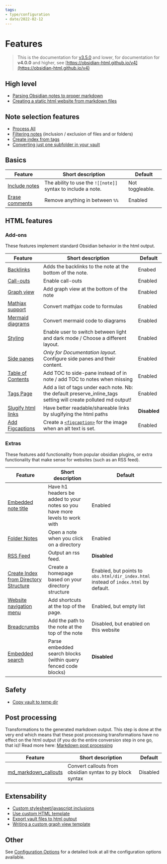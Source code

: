```yaml
---
tags:
- type/configuration
- date/2022-02-12
---
```

# Features   
   
> This is the documentation for [v3.5.0](../../Changelog/v3.5.0.md) and lower, for documentation for **v4.0.0** and higher, see [https://obsidian-html.github.io/v4](https://obsidian-html.github.io/v4)   
   
   
## High level   
   
- [Parsing Obsidian notes to proper markdown](../../General%20Information/Parsing%20Obsidian%20notes%20to%20proper%20markdown.md)   
- [Creating a static html website from markdown files](../../General%20Information/Creating%20a%20static%20html%20website%20from%20markdown%20files.md)   
   
## Note selection features   
   
- [Process All](../../Configurations/Modes/Process%20All.md)   
- [Filtering notes](../../Configurations/Modes/Filtering%20notes.md) (inclusion / exclusion of files and or folders)   
- [Create index from tags](../../Configurations/Modes/Create%20index%20from%20tags.md)   
- [Converting just one subfolder in your vault](../../Instructions/Tutorials/Converting%20just%20one%20subfolder%20in%20your%20vault.md)   
   
## Basics   
| Feature | Short description | Default |   
| ------- | ----------------- | ------- |   
| [Include notes](../../Configurations/Features/Include%20notes.md) | The ability to use the `![[note]]` syntax to include a note. | Not toggleable. |   
| [Erase comments](../../Configurations/Configuration%20Options.md#simple-feature-toggles) | Remove anything in between `%%` | Enabled |   
   
## HTML features   
### Add-ons   
These features implement standard Obsidian behavior in the html output.   
   
| Feature | Short description | Default |   
| ------- | ----------------- | ------- |   
| [Backlinks](../../Configurations/Features/Backlinks.md) | Adds the backlinks to the note at the bottom of the note. | Enabed |   
| [Call-outs](../../Demonstrations/Implementing%20Call-outs.md) | Enable call-outs | Enabled |   
| [Graph view](../../Configurations/Features/Graph%20view.md) | Add graph view at the bottom of the note | Enabled |   
| [Mathjax support](../../Demonstrations/Implementing%20Latex.md) | Convert mathjax code to formulas | Enabled |   
| [Mermaid diagrams](../../Demonstrations/Implementing%20Mermaid%20diagrams%20in%20HTML%20output.md) | Convert mermaid code to diagrams | Enabled |   
| [Styling](../../Configurations/Styling/Styling.md) | Enable user to switch between light and dark mode / Choose a different layout. | Enabled |   
| [Side panes](../../Configurations/Features/Side%20panes.md) | *Only for Documentation layout*. Configure side panes and their content. | Enabled |   
| [Table of Contents](../../Configurations/Styling/Styling.md#table-of-contents) | Add TOC to side-pane instead of in note / add TOC to notes when missing | Enabled |   
| [Tags Page](../../Configurations/Features/Tags%20Page.md) | Add a list of tags under each note. Nb: the default preserve_inline_tags setting will create polluted md output! | Enabled |   
| [Slugify html links](../../Configurations/Features/Slugify%20html%20links.md) | Have better readable/shareable links by slugifying the html paths | **Disabled** |   
| [Add Figcaptions](../../Configurations/Configuration%20Options.md#img_alt_text_use_figure) | Create a [`<figcaption>`](https://developer.mozilla.org/en-US/docs/Web/HTML/Element/figcaption) for the image when an alt text is set. | Enabled |   
   
### Extras   
These features add functionality from popular obsidian plugins, or extra functionality that make sense for websites (such as an RSS feed).   
   
| Feature | Short description | Default |   
| ------- | ----------------- | ------- |   
| [Embedded note title](../../Configurations/Features/Embedded%20note%20title.md) | Have h1 headers be added to your notes so you have more levels to work with | Enabled |   
| [Folder Notes](../../Configurations/Features/Folder%20Notes.md) | Open a note when you click on a directory | Enabled |   
| [RSS Feed](../../Configurations/Features/RSS%20Feed.md) | Output an rss feed. | **Disabled** |   
| [Create Index from Directory Structure](../../Configurations/Modes/Create%20Index%20from%20Directory%20Structure.md) | Create a homepage based on your directory structure | Enabled, but points to `obs.html/dir_index.html` instead of `index.html` by default. |   
| [Website navigation menu](../../Configurations/Features/Website%20navigation%20menu.md) | Add shortcuts at the top of the page. | Enabled, but empty list |   
| [Breadcrumbs](../../Configurations/Features/Breadcrumbs.md) | Add the path to the note at the top of the note | Disabled, but enabled on this website |   
| [Embedded search](../../Demonstrations/Embedded%20search.md) | Parse embedded search blocks (within query fenced code blocks) | **Disabled** |   
   
## Safety   
   
- [Copy vault to temp dir](../../Configurations/Modes/Copy%20vault%20to%20temp%20dir.md)   
   
## Post processing   
Transformations to the generated markdown output. This step is done at the very end which means that these post processing transformations have no effect on the html output (if you do the entire conversion step in one go, that is)! Read more here: [Markdown post processing](../../Configurations/Features/Markdown%20post%20processing.md)   
   
| Feature | Short description | Default |   
| ------- | ----------------- | ------- |   
| [md_markdown_callouts](../../Configurations/Features/Markdown%20post%20processing.md#md_markdown_callouts) | Convert callouts from obsidian syntax to py block syntax | Disabled |   
   
## Extensability   
   
- [Custom stylesheet/javascript inclusions](../../Configurations/Configuration%20Options.md#html-custom-inclusions)   
- [Use custom HTML template](../../Configurations/Configuration%20Options.md#html-template-path-str)   
- [Export vault files to html output](../../Configurations/Tweaking/Export%20vault%20files%20to%20html%20output.md)   
- [Writing a custom graph view template](../../Configurations/Styling/Writing%20a%20custom%20graph%20view%20template.md)   
   
## Other   
See [Configuration Options](../../Configurations/Configuration%20Options.md) for a detailed look at all the configuration options available.